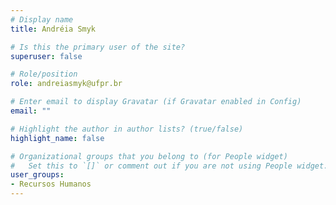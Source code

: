 ```yaml
---
# Display name
title: Andréia Smyk

# Is this the primary user of the site?
superuser: false

# Role/position
role: andreiasmyk@ufpr.br 

# Enter email to display Gravatar (if Gravatar enabled in Config)
email: ""

# Highlight the author in author lists? (true/false)
highlight_name: false

# Organizational groups that you belong to (for People widget)
#   Set this to `[]` or comment out if you are not using People widget.
user_groups:
- Recursos Humanos
---
```

